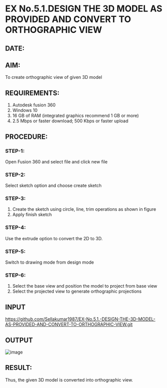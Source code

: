 # EX No.5.1.DESIGN THE 3D MODEL AS PROVIDED AND CONVERT TO ORTHOGRAPHIC VIEW
## DATE:

## AIM: 
To create orthographic view of given 3D model

## REQUIREMENTS: 
1. Autodesk fusion 360
2. Windows 10
3. 16 GB of RAM (integrated graphics recommend 1 GB or more)
4. 2.5 Mbps or faster download; 500 Kbps or faster upload 

## PROCEDURE:

### STEP-1:
Open Fusion 360 and select file and click new file

### STEP-2:
Select sketch option and choose create sketch

### STEP-3: 
1. Create the sketch using circle, line, trim operations as shown in figure
2. Apply finish sketch 

### STEP-4:
 Use the extrude option to convert the 2D to 3D.

### STEP-5:
Switch to drawing mode from design mode 
          
### STEP-6:
1. Select the base view and position the model to project from base view 
2. Select the projected view to generate orthographic projections

## INPUT
https://github.com/Sellakumar1987/EX-No.5.1.-DESIGN-THE-3D-MODEL-AS-PROVIDED-AND-CONVERT-TO-ORTHOGRAPHIC-VIEW.git
## OUTPUT
![image](https://github.com/Yogaraj22/EX-No.5.1.-DESIGN-THE-3D-MODEL-AS-PROVIDED-AND-CONVERT-TO-ORTHOGRAPHIC-VIEW/assets/144758740/4c55fb1e-abd8-43fd-9b6b-909687b1ba7c)


## RESULT:
Thus, the given 3D model is converted into orthographic view.


